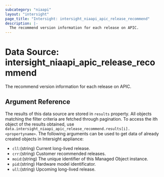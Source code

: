 ```yaml
---
subcategory: "niaapi"
layout: "intersight"
page_title: "Intersight: intersight_niaapi_apic_release_recommend"
description: |-
  The recommend version information for each release on APIC.
---
```


# Data Source: intersight_niaapi_apic_release_recommend
The recommend version information for each release on APIC.
## Argument Reference
The results of this data source are stored in `results` property.
All objects matching the filter criteria are fetched through pagination.
To access the ith object of the results obtained, use `data.intersight_niaapi_apic_release_recommend.results[i].<propertyname>`.
The following arguments can be used to get data of already created objects in Intersight appliance:
* `cll`:(string) Current long-lived release. 
* `crr`:(string) Customer recommended releases. 
* `moid`:(string) The unique identifier of this Managed Object instance. 
* `pid`:(string) Hardware model identificator. 
* `ull`:(string) Upcoming long-lived release. 
 